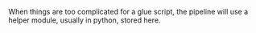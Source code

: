 When things are too complicated for a glue script, the pipeline will use a helper module, usually in 
python, stored here.
